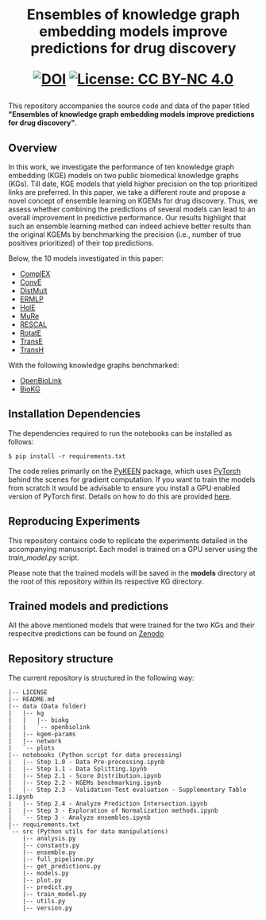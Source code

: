 <h1 align="center">
Ensembles of knowledge graph embedding models improve predictions for drug discovery
<br>

[![DOI](https://zenodo.org/badge/DOI/10.5281/zenodo.7002695.svg)](https://doi.org/10.5281/zenodo.7002695) [![License: CC BY-NC 4.0](https://img.shields.io/badge/License-CC_BY--NC_4.0-lightgrey.svg)](https://github.com/enveda/kgem-ensembles-in-drug-discovery/blob/main/LICENSE)

</h1>

This repository accompanies the source code and data of the paper titled **"Ensembles of knowledge graph embedding models improve predictions for
drug discovery"**.

## Overview

In this work, we investigate the performance of ten knowledge graph embedding (KGE) models on two public biomedical
knowledge graphs (KGs). Till date, KGE models that yield higher precision on the top prioritized links are preferred.
In this paper, we take a different route and propose a novel concept of ensemble learning on KGEMs for drug discovery.
Thus, we assess whether combining the predictions of several models can lead to an overall improvement in predictive
performance. Our results highlight that such an ensemble learning method can indeed achieve better results than the
original KGEMs by benchmarking the precision (i.e., number of true positives prioritized) of their top predictions.

Below, the 10 models investigated in this paper: 

- [ComplEX](https://arxiv.org/abs/1606.06357)
- [ConvE](https://arxiv.org/abs/1707.01476)
- [DistMult](https://arxiv.org/abs/1412.6575)
- [ERMLP](https://dl.acm.org/doi/10.1145/2623330.2623623)
- [HolE](https://arxiv.org/abs/1510.04935)
- [MuRe](https://arxiv.org/abs/1905.09791)
- [RESCAL](http://www.cip.ifi.lmu.de/~nickel/data/paper-icml2011.pdf)
- [RotatE](https://arxiv.org/abs/1902.10197)
- [TransE](https://papers.nips.cc/paper/2013/hash/1cecc7a77928ca8133fa24680a88d2f9-Abstract.html)
- [TransH](https://ojs.aaai.org/index.php/AAAI/article/view/8870)

With the following knowledge graphs benchmarked:

- [OpenBioLink](https://github.com/OpenBioLink/OpenBioLink)
- [BioKG](https://github.com/dsi-bdi/biokg)


## Installation Dependencies

The dependencies required to run the notebooks can be installed as follows:

```shell
$ pip install -r requirements.txt
```

The code relies primarily on the [PyKEEN](https://github.com/pykeen/pykeen) package, which uses
[PyTorch](https://pytorch.org/) behind the scenes for gradient computation. If you want to train the models from scratch
it would be advisable to ensure you install a GPU enabled version of PyTorch first. Details on how to do this are
provided [here](https://pytorch.org/get-started/locally/).

## Reproducing Experiments 

This repository contains code to replicate the experiments detailed in the accompanying manuscript. Each model is
trained on a GPU server using the *train_model.py* script. 

Please note that the trained models will be saved in the **models** directory at the root of this repository within its
respective KG directory.

## Trained models and predictions
All the above mentioned models that were trained for the two KGs and their respecitve predictions can be found on [Zenodo](https://doi.org/10.5281/zenodo.7002695)

## Repository structure

The current repository is structured in the following way:
```
|-- LICENSE
|-- README.md
|-- data (Data folder)
|   |-- kg
|   |   |-- biokg
|   |   `-- openbiolink
|   |-- kgem-params
|   |-- network
|   `-- plots
|-- notebooks (Python script for data processing)
|   |-- Step 1.0 - Data Pre-processing.ipynb
|   |-- Step 1.1 - Data Splitting.ipynb
|   |-- Step 2.1 - Score Distribution.ipynb
|   |-- Step 2.2 - KGEMs benchmarking.ipynb
|   |-- Step 2.3 - Validation-Test evaluation - Supplementary Table 1.ipynb
|   |-- Step 2.4 - Analyze Prediction Intersection.ipynb
|   |-- Step 3 - Exploration of Normalization methods.ipynb
|   `-- Step 3 - Analyze ensembles.ipynb
|-- requirements.txt
`-- src (Python utils for data manipulations)
    |-- analysis.py
    |-- constants.py
    |-- ensemble.py
    |-- full_pipeline.py
    |-- get_predictions.py
    |-- models.py
    |-- plot.py
    |-- predict.py
    |-- train_model.py
    |-- utils.py
    |-- version.py

```
